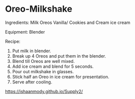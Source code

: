 # Oreo-Milkshake

Ingredients:
Milk
Oreos
Vanilla/ Cookies and Cream ice cream

Equipment:
Blender

Recipe:
1) Put milk in blender.
2) Break up 4 Oreos and put them in the blender.
3) Blend till Oreos are well mixed.
4) Add ice cream and blend for 5 seconds.
5) Pour out milkshake in glasses.
6) Stick half an Oreo in ice cream for presentation.
7) Serve after cooling.

https://ishaanmody.github.io/Supply2/
